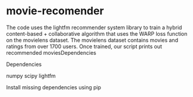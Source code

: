 # movie-recomender

The code uses the lightfm recommender system library to train a hybrid content-based + collaborative algorithm that uses the WARP loss function on the movielens dataset. The movielens dataset contains movies and ratings from over 1700 users. Once trained, our script prints out recommended moviesDependencies

 Dependencies
 
 numpy
 scipy
 lightfm
 
 Install missing dependencies using pip
 
 

